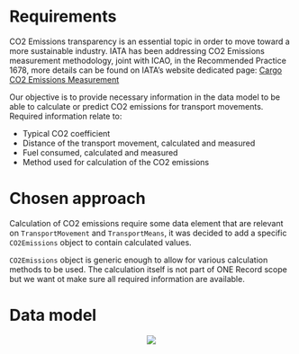 # Requirements
CO2 Emissions transparency is an essential topic in order to move toward a more sustainable industry. IATA has been addressing CO2 Emissions measurement methodology, joint with ICAO, in the Recommended Practice 1678, more details can be found on IATA’s website dedicated page: [Cargo CO2 Emissions Measurement](https://www.iata.org/en/programs/cargo/sustainability/carbon-footprint/)

Our objective is to provide necessary information in the data model to be able to calculate or predict CO2 emissions for transport movements. Required information relate to:
- Typical CO2 coefficient
- Distance of the transport movement, calculated and measured
- Fuel consumed, calculated and measured
- Method used for calculation of the CO2 emissions

# Chosen approach
Calculation of CO2 emissions require some data element that are relevant on `TransportMovement` and `TransportMeans`, it was decided to add a specific `CO2Emissions` object to contain calculated values.

`CO2Emissions` object is generic enough to allow for various calculation methods to be used. The calculation itself is not part of ONE Record scope but we want ot make sure all required information are available.

# Data model

 <p align="center"><img src="https://user-images.githubusercontent.com/58464775/161542962-673fb079-7f30-44f8-9485-36a519b17e2b.png"></p>
